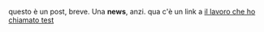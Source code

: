 questo è un post, breve. Una **news**, anzi. qua c'è un link a [il lavoro che ho chiamato test](works/test)